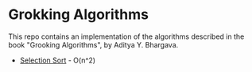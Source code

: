 # Grokking Algorithms

This repo contains an implementation of the algorithms described in the book "Grooking Algorithms", by Aditya Y. 
Bhargava.

* [Selection Sort](/selection_sort.py) - O(n^2)
